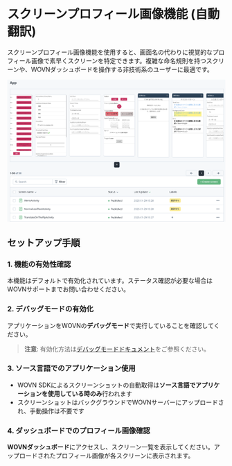 # スクリーンプロフィール画像機能 (自動翻訳)

スクリーンプロフィール画像機能を使用すると、画面名の代わりに視覚的なプロフィール画像で素早くスクリーンを特定できます。複雑な命名規則を持つスクリーンや、WOVNダッシュボードを操作する非技術系のユーザーに最適です。

![WOVNダッシュボードでのスクリーンプロフィール画像の例](./assets/screen_profile_image_feature.png)

## セットアップ手順

### 1. 機能の有効性確認

本機能はデフォルトで有効化されています。ステータス確認が必要な場合はWOVNサポートまでお問い合わせください。

### 2. デバッグモードの有効化

アプリケーションをWOVNの**デバッグモード**で実行していることを確認してください。  
> **注意**: 有効化方法は[デバッグモードドキュメント](./debug_mode.md)をご参照ください。

### 3. ソース言語でのアプリケーション使用

- WOVN SDKによるスクリーンショットの自動取得は**ソース言語でアプリケーションを使用している時のみ**行われます
- スクリーンショットはバックグラウンドでWOVNサーバーにアップロードされ、手動操作は不要です

### 4. ダッシュボードでのプロフィール画像確認

**WOVNダッシュボード**にアクセスし、スクリーン一覧を表示してください。アップロードされたプロフィール画像が各スクリーンに表示されます。